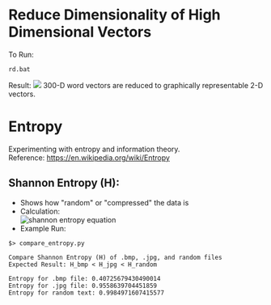 # Reduce Dimensionality of High Dimensional Vectors
To Run:
```
rd.bat
```
Result:
![](words.png)
300-D word vectors are reduced to graphically representable 2-D vectors.

# Entropy
Experimenting with entropy and information theory.  
Reference: https://en.wikipedia.org/wiki/Entropy

## Shannon Entropy (H):
- Shows how "random" or "compressed" the data is  
- Calculation:  
![shannon entropy equation](https://wikimedia.org/api/rest_v1/media/math/render/svg/7de5d59a442f5305853d4392826b1f51dc43f6d0)  
- Example Run:
```
$> compare_entropy.py

Compare Shannon Entropy (H) of .bmp, .jpg, and random files
Expected Result: H_bmp < H_jpg < H_random

Entropy for .bmp file: 0.40725679430490014
Entropy for .jpg file: 0.9558639704451859
Entropy for random text: 0.9984971607415577

```
